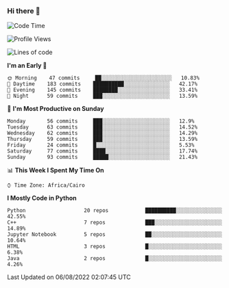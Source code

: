 ### Hi there 👋

<!--
**AMR-KELEG/AMR-KELEG** is a ✨ _special_ ✨ repository because its `README.md` (this file) appears on your GitHub profile.

Here are some ideas to get you started:

- 🔭 I’m currently working on ...
- 🌱 I’m currently learning ...
- 👯 I’m looking to collaborate on ...
- 🤔 I’m looking for help with ...
- 💬 Ask me about ...
- 📫 How to reach me: ...
- 😄 Pronouns: ...
- ⚡ Fun fact: ...
-->

<!--START_SECTION:waka-->
![Code Time](http://img.shields.io/badge/Code%20Time-0%20secs-blue)

![Profile Views](http://img.shields.io/badge/Profile%20Views-6-blue)

![Lines of code](https://img.shields.io/badge/From%20Hello%20World%20I%27ve%20Written-2%20Million%20lines%20of%20code-blue)

**I'm an Early 🐤** 

```text
🌞 Morning    47 commits     ██░░░░░░░░░░░░░░░░░░░░░░░   10.83% 
🌆 Daytime    183 commits    ██████████░░░░░░░░░░░░░░░   42.17% 
🌃 Evening    145 commits    ████████░░░░░░░░░░░░░░░░░   33.41% 
🌙 Night      59 commits     ███░░░░░░░░░░░░░░░░░░░░░░   13.59%

```
📅 **I'm Most Productive on Sunday** 

```text
Monday       56 commits     ███░░░░░░░░░░░░░░░░░░░░░░   12.9% 
Tuesday      63 commits     ███░░░░░░░░░░░░░░░░░░░░░░   14.52% 
Wednesday    62 commits     ███░░░░░░░░░░░░░░░░░░░░░░   14.29% 
Thursday     59 commits     ███░░░░░░░░░░░░░░░░░░░░░░   13.59% 
Friday       24 commits     █░░░░░░░░░░░░░░░░░░░░░░░░   5.53% 
Saturday     77 commits     ████░░░░░░░░░░░░░░░░░░░░░   17.74% 
Sunday       93 commits     █████░░░░░░░░░░░░░░░░░░░░   21.43%

```


📊 **This Week I Spent My Time On** 

```text
⌚︎ Time Zone: Africa/Cairo

```

**I Mostly Code in Python** 

```text
Python                   20 repos            ██████████░░░░░░░░░░░░░░░   42.55% 
C++                      7 repos             ███░░░░░░░░░░░░░░░░░░░░░░   14.89% 
Jupyter Notebook         5 repos             ██░░░░░░░░░░░░░░░░░░░░░░░   10.64% 
HTML                     3 repos             █░░░░░░░░░░░░░░░░░░░░░░░░   6.38% 
Java                     2 repos             █░░░░░░░░░░░░░░░░░░░░░░░░   4.26%

```



 Last Updated on 06/08/2022 02:07:45 UTC
<!--END_SECTION:waka-->
